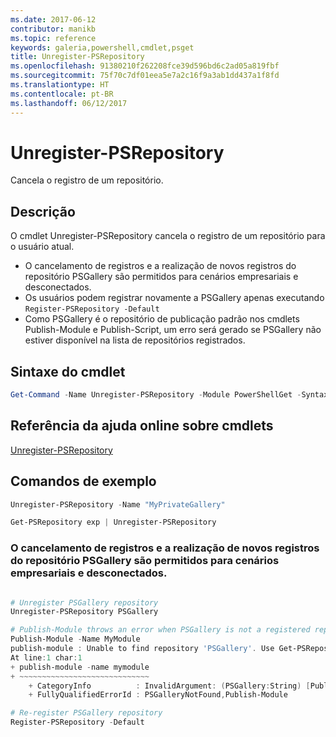 ```yaml
---
ms.date: 2017-06-12
contributor: manikb
ms.topic: reference
keywords: galeria,powershell,cmdlet,psget
title: Unregister-PSRepository
ms.openlocfilehash: 91380210f262208fce39d596bd6c2ad05a819fbf
ms.sourcegitcommit: 75f70c7df01eea5e7a2c16f9a3ab1dd437a1f8fd
ms.translationtype: HT
ms.contentlocale: pt-BR
ms.lasthandoff: 06/12/2017
---
```

<a id="unregister-psrepository" class="xliff"></a>
# Unregister-PSRepository

Cancela o registro de um repositório.

<a id="description" class="xliff"></a>
## Descrição

O cmdlet Unregister-PSRepository cancela o registro de um repositório para o usuário atual.
- O cancelamento de registros e a realização de novos registros do repositório PSGallery são permitidos para cenários empresariais e desconectados.
- Os usuários podem registrar novamente a PSGallery apenas executando `Register-PSRepository -Default`
- Como PSGallery é o repositório de publicação padrão nos cmdlets Publish-Module e Publish-Script, um erro será gerado se PSGallery não estiver disponível na lista de repositórios registrados.

<a id="cmdlet-syntax" class="xliff"></a>
## Sintaxe do cmdlet

```powershell
Get-Command -Name Unregister-PSRepository -Module PowerShellGet -Syntax
```
<a id="cmdlet-online-help-reference" class="xliff"></a>
## Referência da ajuda online sobre cmdlets

[Unregister-PSRepository](http://go.microsoft.com/fwlink/?LinkID=517130)

<a id="example-commands" class="xliff"></a>
## Comandos de exemplo

```powershell
Unregister-PSRepository -Name "MyPrivateGallery"

Get-PSRepository exp | Unregister-PSRepository
```

<a id="unregistration-and-re-registration-of-the-psgallery-repository-is-allowed-for-an-enterprise-and-disconnected-scenarios" class="xliff"></a>
### O cancelamento de registros e a realização de novos registros do repositório PSGallery são permitidos para cenários empresariais e desconectados.
```powershell

# Unregister PSGallery repository
Unregister-PSRepository PSGallery

# Publish-Module throws an error when PSGallery is not a registered repository
Publish-Module -Name MyModule
publish-module : Unable to find repository 'PSGallery'. Use Get-PSRepository to see all available repositories. Try again after specifying a valid repository name. You can use 'Register-PSRepository -Default' to register the PSGallery repository.
At line:1 char:1
+ publish-module -name mymodule
+ ~~~~~~~~~~~~~~~~~~~~~~~~~~~~~
    + CategoryInfo          : InvalidArgument: (PSGallery:String) [Publish-Module], ArgumentException
    + FullyQualifiedErrorId : PSGalleryNotFound,Publish-Module

# Re-register PSGallery repository
Register-PSRepository -Default
```

